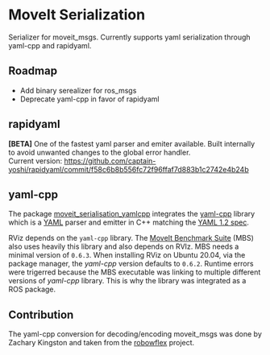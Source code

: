# MoveIt Serialization

Serializer for moveit_msgs. Currently supports yaml serialization through yaml-cpp and rapidyaml.


## Roadmap
- Add binary serealizer for ros_msgs
- Deprecate yaml-cpp in favor of rapidyaml

## rapidyaml
**[BETA]** One of the fastest yaml parser and emiter available. Built internally to avoid unwanted changes to the global error handler.<br>
Current version: https://github.com/captain-yoshi/rapidyaml/commit/f58c6b8b556fc72f96ffaf7d883b1c2742e4b24b


## yaml-cpp

The package [moveit\_serialisation\_yamlcpp](./yaml-cpp) integrates the [yaml-cpp](https://github.com/jbeder/yaml-cpp) library which is a [YAML](http://www.yaml.org/) parser and emitter in C++ matching the [YAML 1.2 spec](http://www.yaml.org/spec/1.2/spec.html).


RViz depends on the `yaml-cpp` library. The [MoveIt Benchmark Suite](https://github.com/captain-yoshi/moveit_benchmark_suite) (MBS) also uses heavily this library and also depends on RVIz. MBS needs a minimal version of `0.6.3`. When installing RViz on Ubuntu 20.04, via the package manager, the *yaml-cpp* version defaults to `0.6.2`. Runtime errors were trigerred because the MBS executable was linking to multiple different versions of *yaml-cpp* library. This is why the library was integrated as a ROS package.


## Contribution

The yaml-cpp conversion for decoding/encoding moveit_msgs was done by Zachary Kingston and taken from the [robowflex](https://github.com/KavrakiLab/robowflex) project.
